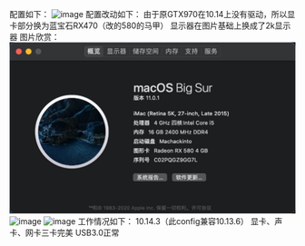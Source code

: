 配置如下：
![image](https://github.com/Sharlion/z170_6700k_hackintosh/blob/10.13/pic/4.png)
配置改动如下：
由于原GTX970在10.14上没有驱动，所以显卡部分换为蓝宝石RX470（改的580的马甲）
显示器在图片基础上换成了2k显示器
图片欣赏：
![image](https://github.com/Sharlion/z170_6700k_hackintosh/blob/10.13/pic/1.png)
![image](https://github.com/Sharlion/z170_6700k_hackintosh/blob/10.13/pic/2.png)
![image](https://github.com/Sharlion/z170_6700k_hackintosh/blob/10.13/pic/3.png)
工作情况如下：
10.14.3（此config兼容10.13.6）
显卡、声卡、网卡三卡完美
USB3.0正常
